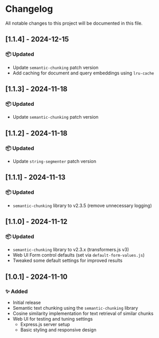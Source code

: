 # Changelog

All notable changes to this project will be documented in this file.

## [1.1.4] - 2024-12-15
### 📦 Updated
- Update `semantic-chunking` patch version
- Add caching for document and query embeddings using `lru-cache`

## [1.1.3] - 2024-11-18
### 📦 Updated
- Update `semantic-chunking` patch version

## [1.1.2] - 2024-11-18
### 📦 Updated
- Update `string-segmenter` patch version

## [1.1.1] - 2024-11-13
### 📦 Updated
- `semantic-chunking` library to v2.3.5 (remove unnecessary logging)

## [1.1.0] - 2024-11-12
### 📦 Updated
- `semantic-chunking` library to v2.3.x (transformers.js v3)
- Web UI Form control defaults (set via `default-form-values.js`)
- Tweaked some default settings for improved results


## [1.0.1] - 2024-11-10
### ✨ Added
- Initial release
- Semantic text chunking using the `semantic-chunking` library
- Cosine similarity implementation for text retrieval of similar chunks
- Web UI for testing and tuning settings
  - Express.js server setup
  - Basic styling and responsive design
